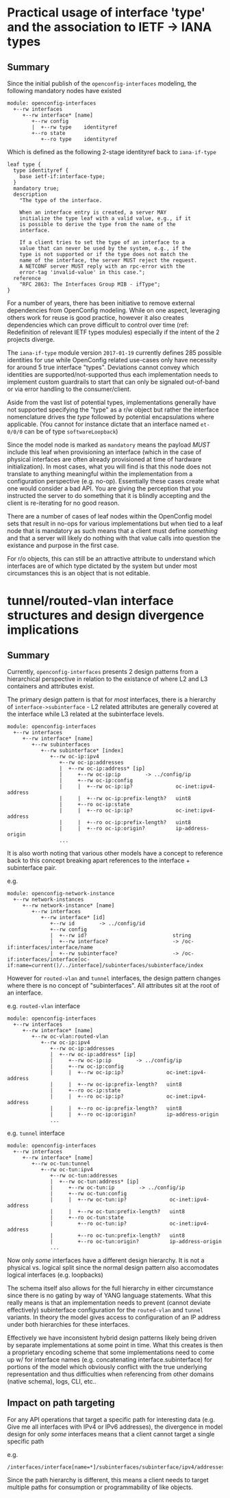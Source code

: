 # Practical usage of interface 'type' and the association to IETF -> IANA types

## Summary

Since the initial publish of the `openconfig-interfaces` modeling, the
following mandatory nodes have existed

```
module: openconfig-interfaces
  +--rw interfaces
     +--rw interface* [name]
        +--rw config
        |  +--rw type    identityref
        +--ro state
           +--ro type    identityref
```

Which is defined as the following 2-stage identityref back to `iana-if-type`

```
leaf type {
  type identityref {
    base ietf-if:interface-type;
  }
  mandatory true;
  description
    "The type of the interface.

    When an interface entry is created, a server MAY
    initialize the type leaf with a valid value, e.g., if it
    is possible to derive the type from the name of the
    interface.

    If a client tries to set the type of an interface to a
    value that can never be used by the system, e.g., if the
    type is not supported or if the type does not match the
    name of the interface, the server MUST reject the request.
    A NETCONF server MUST reply with an rpc-error with the
    error-tag 'invalid-value' in this case.";
  reference
    "RFC 2863: The Interfaces Group MIB - ifType";
}
```

For a number of years, there has been initiative to remove external
dependencies from OpenConfig modeling.  While on one aspect, leveraging others
work for reuse is good practice, however it also creates dependencies which can
prove difficult to control over time (ref: Redefinition of relevant IETF types
modules) especially if the intent of the 2 projects diverge.

The `iana-if-type` module version `2017-01-19` currently defines 285 possible
identities for use while OpenConfig related use-cases only have necessity for
around 5 true interface "types".  Deviations cannot convey which identities are
supported/not-supported thus each implementation needs to implement custom
guardrails to start that can only be signaled out-of-band or via error
handling to the consumer/client.

Aside from the vast list of potential types, implementations generally have not
supported specifying the "type" as a r/w object but rather the interface
nomenclature drives the _type_ followed by potential encapsulations where
applicable. (You cannot for instance dictate that an interface named `et-0/0/0`
can be of type `softwareLoopback`)

Since the model node is marked as `mandatory` means the payload _MUST_ include
this leaf when provisioning an interface (which in the case of physical
interfaces are often already provisioned at time of hardware initialization).
In most cases, what you will find is that this node does not translate to
anything meaningful within the implementation from a configuration perspective
(e.g. no-op).  Essentially these cases create what one would consider a bad
API.  You are giving the perception that you instructed the server to do
something that it is blindly accepting and the client is re-iterating for no
good reason.

There are a number of cases of leaf nodes within the OpenConfig model sets that
result in no-ops for various implementations but when tied to a leaf node that
is mandatory as such means that a client must define _something_ and that a
server will likely do nothing with that value calls into question the existance
and purpose in the first case.

For r/o objects, this can still be an attractive attribute to understand which
interfaces are of which type dictated by the system but under most
circumstances this is an object that is not editable.

# tunnel/routed-vlan interface structures and design divergence implications

## Summary

Currently, `openconfig-interfaces` presents 2 design patterns from a
hierarchical perspective in relation to the existance of where L2 and L3
containers and attributes exist.

The primary design pattern is that for _most_ interfaces, there is a hierarchy
of `interface->subinterface` - L2 related attributes are generally covered at
the interface while L3 related at the subinterface levels.

```
module: openconfig-interfaces
  +--rw interfaces
     +--rw interface* [name]
        +--rw subinterfaces
           +--rw subinterface* [index]
              +--rw oc-ip:ipv4
                 +--rw oc-ip:addresses
                 |  +--rw oc-ip:address* [ip]
                 |     +--rw oc-ip:ip        -> ../config/ip
                 |     +--rw oc-ip:config
                 |     |  +--rw oc-ip:ip?              oc-inet:ipv4-address
                 |     |  +--rw oc-ip:prefix-length?   uint8
                 |     +--ro oc-ip:state
                 |     |  +--ro oc-ip:ip?              oc-inet:ipv4-address
                 |     |  +--ro oc-ip:prefix-length?   uint8
                 |     |  +--ro oc-ip:origin?          ip-address-origin
                 ...
```

It is also worth noting that various other models have a concept to reference
back to this concept breaking apart references to the interface + subinterface
pair.

e.g.

```
module: openconfig-network-instance
  +--rw network-instances
     +--rw network-instance* [name]
        +--rw interfaces
           +--rw interface* [id]
              +--rw id        -> ../config/id
              +--rw config
              |  +--rw id?                            string
              |  +--rw interface?                     -> /oc-if:interfaces/interface/name
              |  +--rw subinterface?                  -> /oc-if:interfaces/interface[oc-if:name=current()/../interface]/subinterfaces/subinterface/index
```

However for `routed-vlan` and `tunnel` interfaces, the design pattern changes
where there is no concept of "subinterfaces".  All attributes sit at the root
of an interface.

e.g. `routed-vlan` interface

```
module: openconfig-interfaces
  +--rw interfaces
     +--rw interface* [name]
        +--rw oc-vlan:routed-vlan
           +--rw oc-ip:ipv4
              +--rw oc-ip:addresses
              |  +--rw oc-ip:address* [ip]
              |     +--rw oc-ip:ip        -> ../config/ip
              |     +--rw oc-ip:config
              |     |  +--rw oc-ip:ip?              oc-inet:ipv4-address
              |     |  +--rw oc-ip:prefix-length?   uint8
              |     +--ro oc-ip:state
              |     |  +--ro oc-ip:ip?              oc-inet:ipv4-address
              |     |  +--ro oc-ip:prefix-length?   uint8
              |     |  +--ro oc-ip:origin?          ip-address-origin
              ...
```

e.g. `tunnel` interface
```
module: openconfig-interfaces
  +--rw interfaces
     +--rw interface* [name]
        +--rw oc-tun:tunnel
           +--rw oc-tun:ipv4
              +--rw oc-tun:addresses
              |  +--rw oc-tun:address* [ip]
              |     +--rw oc-tun:ip        -> ../config/ip
              |     +--rw oc-tun:config
              |     |  +--rw oc-tun:ip?              oc-inet:ipv4-address
              |     |  +--rw oc-tun:prefix-length?   uint8
              |     +--ro oc-tun:state
              |        +--ro oc-tun:ip?              oc-inet:ipv4-address
              |        +--ro oc-tun:prefix-length?   uint8
              |        +--ro oc-tun:origin?          ip-address-origin
              ...
```

Now only _some_ interfaces have a different design hierarchy.  It is not a
physical vs. logical split since the normal design pattern also accomodates
logical interfaces (e.g. loopbacks)

The schema itself also allows for the full hierarchy in either circumstance
since there is no gating by way of YANG language statements.  What this really
means is that an implementation needs to prevent (cannot deviate effectively)
subinterface configuration for the `routed-vlan` and `tunnel` variants.  In
theory the model gives access to configuration of an IP address under both
hierarchies for these interfaces.

Effectively we have inconsistent hybrid design patterns likely being driven by
separate implementations at some point in time.  What this creates is then a
proprietary encoding scheme that some implementations need to come up w/ for
interface names (e.g. concatenating interface.subinterface) for portions of the
model which obviously conflict with the true underlying representation and thus
difficulties when referencing from other domains (native schema), logs, CLI,
etc..

## Impact on path targeting

For any API operations that target a specific path for interesting data (e.g.
Give me all interfaces with IPv4 or IPv6 addresses), the divergence in model
design for only _some_ interfaces means that a client cannot target a single
specific path

e.g.

```
/interfaces/interface[name=*]/subinterfaces/subinterface/ipv4/addresses
```

Since the path hierarchy is different, this means a client needs to target
multiple paths for consumption or programmability of like objects.
